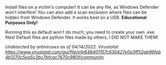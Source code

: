 Install files on a victim's computer! It can be any file, as Windows Defender won't interfere!
You can also add a scan exclusion where files can be hidden from Windows Defender.
It works best on a USB.
**Educational Purposes Only!**

Running this as default won't do much; you need to create your own .exe files!
Default files are python files made by others, I DID NOT MAKE THEM!

_Undetected by antiviruses as of 04/14/2022. Virustotal: https://www.virustotal.com/gui/file/efe648401157c630427e0a3ff52ab96feb4b1370c5ea5c2bc7bfcac7670c980f/community_
